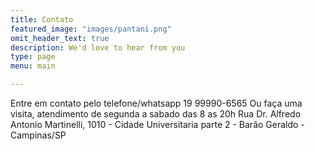 ```yaml
---
title: Contato
featured_image: "images/pantani.png"
omit_header_text: true
description: We'd love to hear from you
type: page
menu: main

---
```

Entre em contato pelo telefone/whatsapp 19 99990-6565
Ou faça uma visita, atendimento de segunda a sabado das 8 as 20h
Rua Dr. Alfredo Antonio Martinelli, 1010 - Cidade Universitaria parte 2 - Barão Geraldo - Campinas/SP


